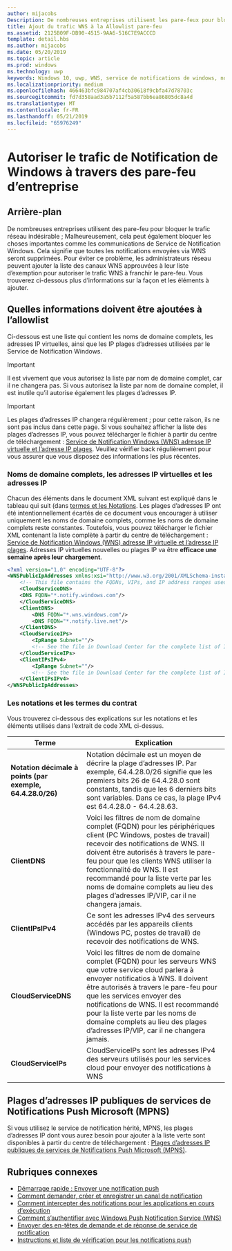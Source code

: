 ```yaml
---
author: mijacobs
Description: De nombreuses entreprises utilisent les pare-feux pour bloquer le trafic indésirable. Ce document explique comment autoriser le trafic WNS à passer à travers des pare-feu.
title: Ajout du trafic WNS à la Allowlist pare-feu
ms.assetid: 2125B09F-DB90-4515-9AA6-516C7E9ACCCD
template: detail.hbs
ms.author: mijacobs
ms.date: 05/20/2019
ms.topic: article
ms.prod: windows
ms.technology: uwp
keywords: Windows 10, uwp, WNS, service de notifications de windows, notification, windows, pare-feu, résolution des problèmes, l’adresse IP, le trafic, entreprise, réseau, IPv4, adresse IP virtuelle, nom de domaine complet, adresse IP publique
ms.localizationpriority: medium
ms.openlocfilehash: 466463bfc984707af4cb30618f9cbfa47d78703c
ms.sourcegitcommit: fd7d358aad3a5b7112f5a587bb6ea86805dc8a4d
ms.translationtype: MT
ms.contentlocale: fr-FR
ms.lasthandoff: 05/21/2019
ms.locfileid: "65976249"
---
```

# <a name="allowing-windows-notification-traffic-through-enterprise-firewalls"></a>Autoriser le trafic de Notification de Windows à travers des pare-feu d’entreprise

## <a name="background"></a>Arrière-plan
De nombreuses entreprises utilisent des pare-feu pour bloquer le trafic réseau indésirable ; Malheureusement, cela peut également bloquer les choses importantes comme les communications de Service de Notification Windows. Cela signifie que toutes les notifications envoyées via WNS seront supprimées. Pour éviter ce problème, les administrateurs réseau peuvent ajouter la liste des canaux WNS approuvées à leur liste d’exemption pour autoriser le trafic WNS à franchir le pare-feu. Vous trouverez ci-dessous plus d’informations sur la façon et les éléments à ajouter. 


## <a name="what-information-should-be-added-to-the-allowlist"></a>Quelles informations doivent être ajoutées à l’allowlist
Ci-dessous est une liste qui contient les noms de domaine complets, les adresses IP virtuelles, ainsi que les IP plages d’adresses utilisées par le Service de Notification Windows. 

> [!IMPORTANT]
> Il est vivement que vous autorisez la liste par nom de domaine complet, car il ne changera pas. Si vous autorisez la liste par nom de domaine complet, il est inutile qu’il autorise également les plages d’adresses IP.

> [!IMPORTANT]
> Les plages d’adresses IP changera régulièrement ; pour cette raison, ils ne sont pas inclus dans cette page. Si vous souhaitez afficher la liste des plages d’adresses IP, vous pouvez télécharger le fichier à partir du centre de téléchargement : [Service de Notification Windows (WNS) adresse IP virtuelle et l’adresse IP plages](https://www.microsoft.com/download/details.aspx?id=44238). Veuillez vérifier back régulièrement pour vous assurer que vous disposez des informations les plus récentes. 


### <a name="fqdns-vips-and-ips"></a>Noms de domaine complets, les adresses IP virtuelles et les adresses IP
Chacun des éléments dans le document XML suivant est expliqué dans le tableau qui suit (dans [termes et les Notations](#terms-and-notations). Les plages d’adresses IP ont été intentionnellement écartés de ce document vous encourager à utiliser uniquement les noms de domaine complets, comme les noms de domaine complets reste constantes. Toutefois, vous pouvez télécharger le fichier XML contenant la liste complète à partir du centre de téléchargement : [Service de Notification Windows (WNS) adresse IP virtuelle et l’adresse IP plages](https://www.microsoft.com/download/details.aspx?id=44238). Adresses IP virtuelles nouvelles ou plages IP va être **efficace une semaine après leur chargement**.

```XML
<?xml version="1.0" encoding="UTF-8"?>
<WNSPublicIpAddresses xmlns:xsi="http://www.w3.org/2001/XMLSchema-instance" xmlns:xsd="http://www.w3.org/2001/XMLSchema">
    <!-- This file contains the FQDNs, VIPs, and IP address ranges used by the Windows Notification Service. A new text file will be uploaded every time a new VIP or IP range is released in production.  Please copy the below information and perform the necessary changes on your site. Endpoints in CloudService nodes are used for cloud services to send notifications to WNS. Endpoints in Client nodes are used by devices to receive notifications from WNS. --> 
    <CloudServiceDNS>
    <DNS FQDN="*.notify.windows.com"/>
    </CloudServiceDNS>
    <ClientDNS>
        <DNS FQDN="*.wns.windows.com"/>
        <DNS FQDN="*.notify.live.net"/>
    </ClientDNS>
    <CloudServiceIPs>
        <IpRange Subnet=""/>
        <!-- See the file in Download Center for the complete list of IP ranges -->
    </CloudServiceIPs>
    <ClientIPsIPv4>
        <IpRange Subnet=""/>
        <!-- See the file in Download Center for the complete list of IP ranges -->
    </ClientIPsIPv4>
</WNSPublicIpAddresses>

```

### <a name="terms-and-notations"></a>Les notations et les termes du contrat
Vous trouverez ci-dessous des explications sur les notations et les éléments utilisés dans l’extrait de code XML ci-dessus.

| Terme | Explication |
|---|---|
| **Notation décimale à points (par exemple, 64.4.28.0/26)** | Notation décimale est un moyen de décrire la plage d’adresses IP. Par exemple, 64.4.28.0/26 signifie que les premiers bits 26 de 64.4.28.0 sont constants, tandis que les 6 derniers bits sont variables.  Dans ce cas, la plage IPv4 est 64.4.28.0 - 64.4.28.63. |
| **ClientDNS** | Voici les filtres de nom de domaine complet (FQDN) pour les périphériques client (PC Windows, postes de travail) recevoir des notifications de WNS. Il doivent être autorisés à travers le pare-feu pour que les clients WNS utiliser la fonctionnalité de WNS.  Il est recommandé pour la liste verte par les noms de domaine complets au lieu des plages d’adresses IP/VIP, car il ne changera jamais. |
| **ClientIPsIPv4** | Ce sont les adresses IPv4 des serveurs accédés par les appareils clients (Windows PC, postes de travail) de recevoir des notifications de WNS. |
| **CloudServiceDNS** | Voici les filtres de nom de domaine complet (FQDN) pour les serveurs WNS que votre service cloud parlera à envoyer notificatios à WNS. Il doivent être autorisés à travers le pare-feu pour que les services envoyer des notifications de WNS.  Il est recommandé pour la liste verte par les noms de domaine complets au lieu des plages d’adresses IP/VIP, car il ne changera jamais.|
| **CloudServiceIPs** | CloudServiceIPs sont les adresses IPv4 des serveurs utilisés pour les services cloud pour envoyer des notifications à WNS  |


## <a name="microsoft-push-notifications-service-mpns-public-ip-ranges"></a>Plages d’adresses IP publiques de services de Notifications Push Microsoft (MPNS)
Si vous utilisez le service de notification hérité, MPNS, les plages d’adresses IP dont vous aurez besoin pour ajouter à la liste verte sont disponibles à partir du centre de téléchargement : [Plages d’adresses IP publiques de services de Notifications Push Microsoft (MPNS)](https://www.microsoft.com/download/details.aspx?id=44535).


## <a name="related-topics"></a>Rubriques connexes

* [Démarrage rapide : Envoyer une notification push](https://msdn.microsoft.com/library/windows/apps/xaml/hh868252)
* [Comment demander, créer et enregistrer un canal de notification](https://msdn.microsoft.com/library/windows/apps/hh465412)
* [Comment intercepter des notifications pour les applications en cours d’exécution](https://msdn.microsoft.com/library/windows/apps/xaml/jj709907.aspx)
* [Comment s’authentifier avec Windows Push Notification Service (WNS)](https://msdn.microsoft.com/library/windows/apps/hh465407)
* [Envoyer des en-têtes de demande et de réponse de service de notification](https://msdn.microsoft.com/library/windows/apps/hh465435)
* [Instructions et liste de vérification pour les notifications push](https://msdn.microsoft.com/library/windows/apps/hh761462)
 
